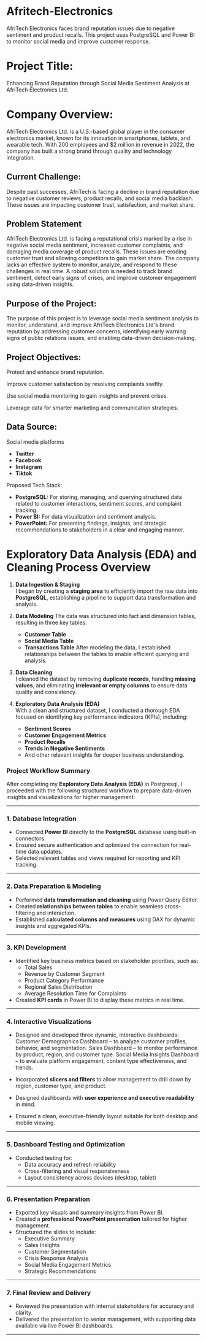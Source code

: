 # Afritech-Electronics
AfriTech Electronics faces brand reputation issues due to negative sentiment and product recalls. This project uses PostgreSQL and Power BI to monitor social media and improve customer response.

# Project Title:
Enhancing Brand Reputation through Social Media Sentiment Analysis at AfriTech Electronics Ltd.

# Company Overview: 
AfriTech Electronics Ltd. is a U.S.-based global player in the consumer electronics market, known for its innovation in smartphones, tablets, and wearable 
tech. With 200 employees and $2 million in revenue in 2022, the company has built a strong brand through quality and technology integration.

## Current Challenge: 

Despite past successes, AfriTech is facing a decline in brand reputation due to negative customer reviews, product recalls, and social media backlash. 
These issues are impacting customer trust, satisfaction, and market share.

## Problem Statement
AfriTech Electronics Ltd. is facing a reputational crisis marked by a rise in negative social media sentiment, increased customer complaints, and damaging 
media coverage of product recalls. These issues are eroding customer trust and allowing competitors to gain market share. The company lacks an effective 
system to monitor, analyze, and respond to these challenges in real time. A robust solution is needed to track brand sentiment, detect early signs of crises, 
and improve customer engagement using data-driven insights.


## Purpose of the Project:
The purpose of this project is to leverage social media sentiment analysis to monitor, understand, and improve AfriTech Electronics Ltd's brand reputation by
addressing customer concerns, identifying early warning signs of public relations issues, and enabling data-driven decision-making.

## Project Objectives:
Protect and enhance brand reputation.

Improve customer satisfaction by resolving complaints swiftly.

Use social media monitoring to gain insights and prevent crises.

Leverage data for smarter marketing and communication strategies.

## Data Source:
Social media platforms 
- **Twitter**
- **Facebook**
- **Instagram**
- **Tiktok**

Proposed Tech Stack:
- **PostgreSQL:** For storing, managing, and querying structured data related to customer interactions, sentiment scores, and complaint tracking.
- **Power BI:** For data visualization and sentiment analysis.
- **PowerPoint:** For presenting findings, insights, and strategic recommendations to stakeholders in a clear and engaging manner.


# Exploratory Data Analysis (EDA) and Cleaning Process Overview

1. **Data Ingestion & Staging**  
   I began by creating a **staging area** to efficiently import the raw data into **PostgreSQL**, establishing a pipeline to support data transformation and analysis.

2. **Data Modeling**
   The data was structured into fact and dimension tables, resulting in three key tables:
   - **Customer Table**
   - **Social Media Table**
   - **Transactions Table**
   After modeling the data, I established relationships between the tables to enable efficient querying and analysis.

3. **Data Cleaning**  
   I cleaned the dataset by removing **duplicate records**, handling **missing values**, and eliminating **irrelevant or empty columns** to ensure data quality and consistency.

4. **Exploratory Data Analysis (EDA)**  
   With a clean and structured dataset, I conducted a thorough EDA focused on identifying key performance indicators (KPIs), including:  
   - **Sentiment Scores**  
   - **Customer Engagement Metrics**  
   - **Product Recalls**  
   - **Trends in Negative Sentiments**  
   - And other relevant insights for deeper business understanding.


### **Project Workflow Summary**

After completing my **Exploratory Data Analysis (EDA)** in Postgresql, I proceeded with the following structured workflow to prepare data-driven insights and visualizations for higher management:

---

### **1. Database Integration**
- Connected **Power BI** directly to the **PostgreSQL** database using built-in connectors.
- Ensured secure authentication and optimized the connection for real-time data updates.
- Selected relevant tables and views required for reporting and KPI tracking.

---

### **2. Data Preparation & Modeling**
- Performed **data transformation and cleaning** using Power Query Editor.
- Created **relationships between tables** to enable seamless cross-filtering and interaction.
- Established **calculated columns and measures** using DAX for dynamic insights and aggregated KPIs.

---

### **3. KPI Development**
- Identified key business metrics based on stakeholder priorities, such as:
  - Total Sales
  - Revenue by Customer Segment
  - Product Category Performance
  - Regional Sales Distribution
  - Average Resolution Time for Complaints
- Created **KPI cards** in Power BI to display these metrics in real time.

---

### **4. Interactive Visualizations**
- Designed and developed three dynamic, interactive dashboards:
   Customer Demographics Dashboard – to analyze customer profiles, behavior, and segmentation.
   Sales Dashboard – to monitor performance by product, region, and customer type.
   Social Media Insights Dashboard – to evaluate platform engagement, content type effectiveness, and trends.

- Incorporated **slicers and filters** to allow management to drill down by region, customer type, and product.
- Designed dashboards with **user experience and executive readability** in mind.
- Ensured a clean, executive-friendly layout suitable for both desktop and mobile viewing.

---

### **5. Dashboard Testing and Optimization**
- Conducted testing for:
  - Data accuracy and refresh reliability
  - Cross-filtering and visual responsiveness
  - Layout consistency across devices (desktop, tablet)
---

### **6. Presentation Preparation**
- Exported key visuals and summary insights from Power BI.
- Created a **professional PowerPoint presentation** tailored for higher management.
- Structured the slides to include:
  - Executive Summary
  - Sales Insights
  - Customer Segmentation
  - Crisis Response Analysis
  - Social Media Engagement Metrics
  - Strategic Recommendations

---

### **7. Final Review and Delivery**
- Reviewed the presentation with internal stakeholders for accuracy and clarity.
- Delivered the presentation to senior management, with supporting data available via live Power BI dashboards.

---
